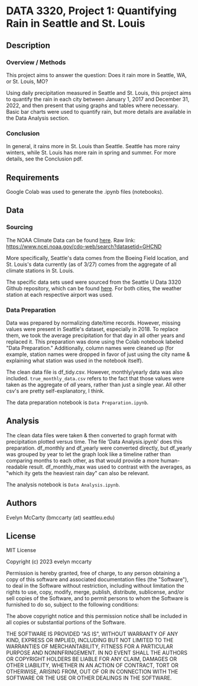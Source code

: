 # DATA 3320, Project 1: Quantifying Rain in Seattle and St. Louis
## Description
### Overview / Methods
This project aims to answer the question: Does it rain more in Seattle, WA, or St. Louis, MO? 

Using daily precipitation measured in Seattle and St. Louis, this project aims to quantify the rain in each city between January 1, 2017 and December 31, 2022, and then present that using graphs and tables where necessary. Basic bar charts were used to quantify rain, but more details are available in the Data Analysis section.

### Conclusion

In general, it rains more in St. Louis than Seattle. Seattle has more rainy winters, while St. Louis has more rain in spring and summer. For more details, see the Conclusion pdf.

## Requirements

Google Colab was used to generate the .ipynb files (notebooks). 

## Data
### Sourcing
The NOAA Climate Data can be found [here](https://www.ncei.noaa.gov/cdo-web/search?datasetid=GHCND). Raw link: <https://www.ncei.noaa.gov/cdo-web/search?datasetid=GHCND>

More specifically, Seattle's data comes from the Boeing Field location, and St. Louis's data currently (as of 3/27) comes from the aggregate of all climate stations in St. Louis.

The specific data sets used were sourced from the Seattle U Data 3320 Github repository, which can be found [here](https://github.com/brian-fischer/DATA-3320/tree/main/weather). For both cities, the weather station at each respective airport was used.

### Data Preparation
Data was prepared by normalizing date/time records. However, missing values were present in Seattle's dataset, especially in 2018. To replace them, we took the average precipitation for that day in all other years and replaced it. This preparation was done using the Colab notebook labeled "Data Preparation." Additionally, column names were cleaned up (for example, station names were dropped in favor of just using the city name & explaining what station was used in the notebook itself).

The clean data file is df_tidy.csv. However, monthly/yearly data was also included. `true_monthly_data.csv` refers to the fact that those values were taken as the aggregate of *all* years, rather than just a single year. All other csv's are pretty self-explanatory, I think.

The data preparation notebook is `Data Preparation.ipynb`.

## Analysis

The clean data files were taken & then converted to graph format with precipitation plotted versus time. The file 'Data Analysis.ipynb' does this preparation. df_monthly and df_yearly were converted directly, but df_yearly was grouped by year to let the graph look like a timeline rather than comparing months to each other, as that would provide a more human-readable result. df_monthly_max was used to contrast with the averages, as "which ity gets the heaviest rain day" can also be relevant.

The analysis notebook is `Data Analysis.ipynb`.

## Authors

Evelyn McCarty (bmccarty (at) seattleu.edu)

## License

MIT License

Copyright (c) 2023 evelyn mccarty

Permission is hereby granted, free of charge, to any person obtaining a copy
of this software and associated documentation files (the "Software"), to deal
in the Software without restriction, including without limitation the rights
to use, copy, modify, merge, publish, distribute, sublicense, and/or sell
copies of the Software, and to permit persons to whom the Software is
furnished to do so, subject to the following conditions:

The above copyright notice and this permission notice shall be included in all
copies or substantial portions of the Software.

THE SOFTWARE IS PROVIDED "AS IS", WITHOUT WARRANTY OF ANY KIND, EXPRESS OR
IMPLIED, INCLUDING BUT NOT LIMITED TO THE WARRANTIES OF MERCHANTABILITY,
FITNESS FOR A PARTICULAR PURPOSE AND NONINFRINGEMENT. IN NO EVENT SHALL THE
AUTHORS OR COPYRIGHT HOLDERS BE LIABLE FOR ANY CLAIM, DAMAGES OR OTHER
LIABILITY, WHETHER IN AN ACTION OF CONTRACT, TORT OR OTHERWISE, ARISING FROM,
OUT OF OR IN CONNECTION WITH THE SOFTWARE OR THE USE OR OTHER DEALINGS IN THE
SOFTWARE.
